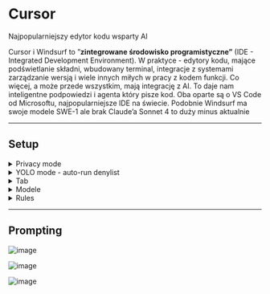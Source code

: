 # Cursor

Najpopularniejszy edytor kodu wsparty AI

Cursor i Windsurf to ”**zintegrowane środowisko programistyczne”** (IDE - Integrated Development Environment). W praktyce - edytory kodu, mające podświetlanie składni, wbudowany terminal, integracje z systemami zarządzanie wersją i wiele innych miłych w pracy z kodem funkcji. Co więcej, a może przede wszystkim, mają integrację z AI. To daje nam inteligentne podpowiedzi i agenta który pisze kod. Oba oparte są o VS Code od Microsoftu, najpopularniejsze IDE na świecie. Podobnie Windsurf ma swoje modele SWE-1 ale brak Claude’a Sonnet 4 to duży minus aktualnie

---

## Setup

<details>
<summary>Privacy mode</summary>

ON

</details>

<details>
<summary>YOLO mode - auto-run denylist</summary>

![image](image%2015.png)

[https://forum.cursor.com/t/cursor-yolo-deleted-everything-in-my-computer/103131](https://forum.cursor.com/t/cursor-yolo-deleted-everything-in-my-computer/103131)

```python
git, rm, opcjonalnie npm, pip, gcloud
```

</details>

<details>
<summary>Tab</summary>

Włączone

</details>

<details>
<summary>Modele</summary>

[Sensai vibe coding workshop](Sensai%20vibe%20coding%20workshop%20213666c7eacc800498dfd547dd29c4db.html)

</details>

<details>
<summary>Rules</summary>

[Sensai vibe coding workshop](Sensai%20vibe%20coding%20workshop%20213666c7eacc800498dfd547dd29c4db.html)

</details>

---

## Prompting

![image](image%2016.png)

![image](image%2017.png)

![image](image%2018.png)
